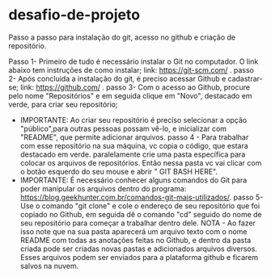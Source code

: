 # desafio-de-projeto
Passo a passo para instalação do git, acesso no github e criação de repositório.

Passo 1- Primeiro de tudo é necessário instalar o Git no computador. O link abaixo tem instruções de como instalar;
link: https://git-scm.com/ .
passo 2- Após concluida a instalação do git, é preciso acessar Github e cadastrar-se;
link: https://github.com/ . 
passo 3- Com o acesso ao Github, procure pelo nome "Repositórios" e em seguida clique em  "Novo", destacado em verde, para criar seu repositório;
* IMPORTANTE: Ao criar seu repositório é preciso selecionar a opção "público",para outras pessoas possam vê-lo, e inicializar com "README", que permite adicionar arquivos.
passo 4 - Para trabalhar com esse repositório na sua máquina, vc copia o código, que estara destacado em verde. paralelamente crie uma pasta específica para colocar os arquivos de repositórios. Então nessa pasta vc vai clicar com o botão esquerdo do seu mouse e abrir " GIT BASH HERE".
* IMPORTANTE: É necessário conhecer alguns comandos do Git para poder manipular os arquivos dentro do programa: https://blog.geekhunter.com.br/comandos-git-mais-utilizados/.
passo 5-  Use o comando "git clone" e cole o endereço de seu repositório que foi copiado no Github, em seguida dê o comando "cd" seguido do nome de seu repositório para começar a trabalhar dentro dele.
NOTA - Ao fazer isso note que na sua pasta aparecerá um arquivo texto com o nome README com todas as anotações feitas no Github, e dentro da pasta criada pode ser criadas novas pastas e adicionados arquivos diversos. Esses arquivos podem ser enviados para a plataforma github e ficarem salvos na nuvem.
